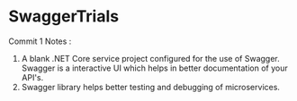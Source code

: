 # SwaggerTrials

Commit 1 Notes :
1. A blank .NET Core service project configured for the use of Swagger. Swagger is a interactive UI which helps in better documentation of your API's. 
2. Swagger library helps better testing and debugging of microservices. 
